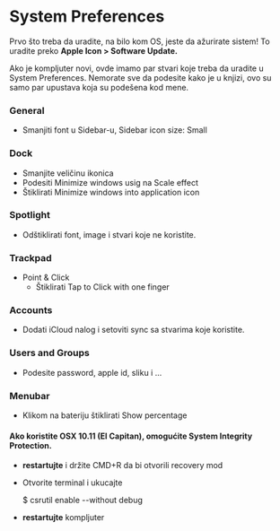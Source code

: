 # System Preferences

Prvo što treba da uradite, na bilo kom OS, jeste da ažurirate sistem! To uradite preko **Apple Icon > Software Update.**

Ako je kompljuter novi, ovde imamo par stvari koje treba da uradite u System Preferences. Nemorate sve da podesite kako je u knjizi, ovo su samo par upustava koja su podešena kod mene.

### General
- Smanjiti font u Sidebar-u, Sidebar icon size: Small

### Dock
- Smanjite veličinu ikonica
- Podesiti Minimize windows usig na Scale effect
- Štiklirati Minimize windows into application icon

### Spotlight
- Odštiklirati font, image i stvari koje ne koristite.

### Trackpad
- Point & Click
    - Štiklirati Tap to Click with one finger

### Accounts
- Dodati iCloud nalog i setoviti sync sa stvarima koje koristite.

### Users and Groups
- Podesite password, apple id, sliku i ...

### Menubar
- Klikom na bateriju štiklirati Show percentage

#### Ako koristite OSX 10.11 (El Capitan), omogućite System Integrity Protection.

 - **restartujte** i držite CMD+R da bi otvorili recovery mod
 - Otvorite terminal i ukucajte

    $ csrutil enable --without debug

 - **restartujte** kompljuter
